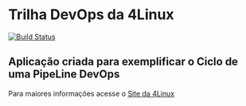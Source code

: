 # Trilha DevOps da 4Linux

<!-- Altere a Flag abaixo com sua URL do Travis -->
[![Build Status](https://travis-ci.org/ecs-sites/DevOpsLab-HelloWorld.svg?branch=master)](https://travis-ci.org/ecs-sites/DevOpsLab-HelloWorld)

## Aplicação criada para exemplificar o Ciclo de uma PipeLine DevOps


Para maiores informações acesse o [Site da 4Linux](https://www.4linux.com.br/cursos/devops)
